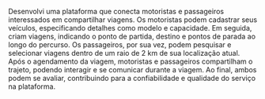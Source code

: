 Desenvolvi uma plataforma que conecta motoristas e passageiros interessados em compartilhar viagens. Os motoristas podem cadastrar seus veículos, especificando detalhes como modelo e capacidade. 
Em seguida, criam viagens, indicando o ponto de partida, destino e pontos de parada ao longo do percurso. 
Os passageiros, por sua vez, podem pesquisar e selecionar viagens dentro de um raio de 2 km de sua localização atual.
Após o agendamento da viagem, motoristas e passageiros compartilham o trajeto, podendo interagir e se comunicar durante a viagem. 
Ao final, ambos podem se avaliar, contribuindo para a confiabilidade e qualidade do serviço na plataforma.

